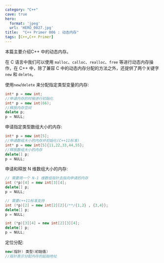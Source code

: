```yaml
---
category: "C++"
cave: true
hero:
  format: 'jpeg'
  url: 'HERO_0027.jpg'
title:  "C++ Primer 006 : 动态内存"
tags: [C++,C++ Primer]
---
```

本篇主要介绍C++ 中的动态内存。

在 C 语言中我们可以使用 `malloc`、`calloc`、`realloc`、`free` 等进行动态内存操作，在 C++ 中，除了兼容 C 中的动态内存分配的方法之外，还提供了两个关键字 `new` 和 `delete`。

使用`new`/`delete` 来分配指定类型变量的内存:

```cpp
int* p = new int;
//申请内存的时候进行初始化
int* p = new int(66);
//释放内存空间
delete p;
p = NULL;
```

申请指定类型数组大小的内存:

```cpp
int* p = new int[5];
//申请数组大小的内存并初始化(C++11标准)
int* p = new int[5]{11,22,33,44,55};
//释放数组大小的内存
delete[] p;
p = NULL;
```

申请和释放 N 维数组大小的内存:

```cpp
// 需要用一个 N-1 维数组指针去指向申请的内存
int (*p)[4] = new int[3][4];
delete[] p;
p = NULL;

// 需要c++11标准支持
int (*p)[2] = new int[2][2]{/**/{1,2} , {3,4}};
delete[] p;
p = NULL;

int (*p)[3][4] = new int[2][3][4];
delete[] p;
p = NULL;
```

定位分配:
```cpp
new(指针) 类型(初始值)
//指针表示分配内存的起始地址
```




